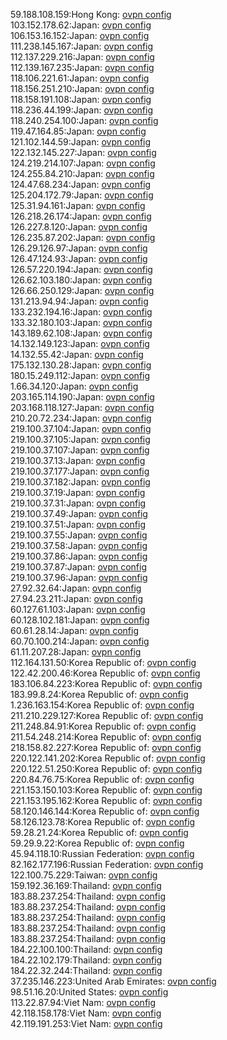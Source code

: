 59.188.108.159:Hong Kong: [ovpn config](vpn/59_188_108_159.ovpn)  
103.152.178.62:Japan: [ovpn config](vpn/103_152_178_62.ovpn)  
106.153.16.152:Japan: [ovpn config](vpn/106_153_16_152.ovpn)  
111.238.145.167:Japan: [ovpn config](vpn/111_238_145_167.ovpn)  
112.137.229.216:Japan: [ovpn config](vpn/112_137_229_216.ovpn)  
112.139.167.235:Japan: [ovpn config](vpn/112_139_167_235.ovpn)  
118.106.221.61:Japan: [ovpn config](vpn/118_106_221_61.ovpn)  
118.156.251.210:Japan: [ovpn config](vpn/118_156_251_210.ovpn)  
118.158.191.108:Japan: [ovpn config](vpn/118_158_191_108.ovpn)  
118.236.44.199:Japan: [ovpn config](vpn/118_236_44_199.ovpn)  
118.240.254.100:Japan: [ovpn config](vpn/118_240_254_100.ovpn)  
119.47.164.85:Japan: [ovpn config](vpn/119_47_164_85.ovpn)  
121.102.144.59:Japan: [ovpn config](vpn/121_102_144_59.ovpn)  
122.132.145.227:Japan: [ovpn config](vpn/122_132_145_227.ovpn)  
124.219.214.107:Japan: [ovpn config](vpn/124_219_214_107.ovpn)  
124.255.84.210:Japan: [ovpn config](vpn/124_255_84_210.ovpn)  
124.47.68.234:Japan: [ovpn config](vpn/124_47_68_234.ovpn)  
125.204.172.79:Japan: [ovpn config](vpn/125_204_172_79.ovpn)  
125.31.94.161:Japan: [ovpn config](vpn/125_31_94_161.ovpn)  
126.218.26.174:Japan: [ovpn config](vpn/126_218_26_174.ovpn)  
126.227.8.120:Japan: [ovpn config](vpn/126_227_8_120.ovpn)  
126.235.87.202:Japan: [ovpn config](vpn/126_235_87_202.ovpn)  
126.29.126.97:Japan: [ovpn config](vpn/126_29_126_97.ovpn)  
126.47.124.93:Japan: [ovpn config](vpn/126_47_124_93.ovpn)  
126.57.220.194:Japan: [ovpn config](vpn/126_57_220_194.ovpn)  
126.62.103.180:Japan: [ovpn config](vpn/126_62_103_180.ovpn)  
126.66.250.129:Japan: [ovpn config](vpn/126_66_250_129.ovpn)  
131.213.94.94:Japan: [ovpn config](vpn/131_213_94_94.ovpn)  
133.232.194.16:Japan: [ovpn config](vpn/133_232_194_16.ovpn)  
133.32.180.103:Japan: [ovpn config](vpn/133_32_180_103.ovpn)  
143.189.62.108:Japan: [ovpn config](vpn/143_189_62_108.ovpn)  
14.132.149.123:Japan: [ovpn config](vpn/14_132_149_123.ovpn)  
14.132.55.42:Japan: [ovpn config](vpn/14_132_55_42.ovpn)  
175.132.130.28:Japan: [ovpn config](vpn/175_132_130_28.ovpn)  
180.15.249.112:Japan: [ovpn config](vpn/180_15_249_112.ovpn)  
1.66.34.120:Japan: [ovpn config](vpn/1_66_34_120.ovpn)  
203.165.114.190:Japan: [ovpn config](vpn/203_165_114_190.ovpn)  
203.168.118.127:Japan: [ovpn config](vpn/203_168_118_127.ovpn)  
210.20.72.234:Japan: [ovpn config](vpn/210_20_72_234.ovpn)  
219.100.37.104:Japan: [ovpn config](vpn/219_100_37_104.ovpn)  
219.100.37.105:Japan: [ovpn config](vpn/219_100_37_105.ovpn)  
219.100.37.107:Japan: [ovpn config](vpn/219_100_37_107.ovpn)  
219.100.37.13:Japan: [ovpn config](vpn/219_100_37_13.ovpn)  
219.100.37.177:Japan: [ovpn config](vpn/219_100_37_177.ovpn)  
219.100.37.182:Japan: [ovpn config](vpn/219_100_37_182.ovpn)  
219.100.37.19:Japan: [ovpn config](vpn/219_100_37_19.ovpn)  
219.100.37.31:Japan: [ovpn config](vpn/219_100_37_31.ovpn)  
219.100.37.49:Japan: [ovpn config](vpn/219_100_37_49.ovpn)  
219.100.37.51:Japan: [ovpn config](vpn/219_100_37_51.ovpn)  
219.100.37.55:Japan: [ovpn config](vpn/219_100_37_55.ovpn)  
219.100.37.58:Japan: [ovpn config](vpn/219_100_37_58.ovpn)  
219.100.37.86:Japan: [ovpn config](vpn/219_100_37_86.ovpn)  
219.100.37.87:Japan: [ovpn config](vpn/219_100_37_87.ovpn)  
219.100.37.96:Japan: [ovpn config](vpn/219_100_37_96.ovpn)  
27.92.32.64:Japan: [ovpn config](vpn/27_92_32_64.ovpn)  
27.94.23.211:Japan: [ovpn config](vpn/27_94_23_211.ovpn)  
60.127.61.103:Japan: [ovpn config](vpn/60_127_61_103.ovpn)  
60.128.102.181:Japan: [ovpn config](vpn/60_128_102_181.ovpn)  
60.61.28.14:Japan: [ovpn config](vpn/60_61_28_14.ovpn)  
60.70.100.214:Japan: [ovpn config](vpn/60_70_100_214.ovpn)  
61.11.207.28:Japan: [ovpn config](vpn/61_11_207_28.ovpn)  
112.164.131.50:Korea Republic of: [ovpn config](vpn/112_164_131_50.ovpn)  
122.42.200.46:Korea Republic of: [ovpn config](vpn/122_42_200_46.ovpn)  
183.106.84.223:Korea Republic of: [ovpn config](vpn/183_106_84_223.ovpn)  
183.99.8.24:Korea Republic of: [ovpn config](vpn/183_99_8_24.ovpn)  
1.236.163.154:Korea Republic of: [ovpn config](vpn/1_236_163_154.ovpn)  
211.210.229.127:Korea Republic of: [ovpn config](vpn/211_210_229_127.ovpn)  
211.248.84.91:Korea Republic of: [ovpn config](vpn/211_248_84_91.ovpn)  
211.54.248.214:Korea Republic of: [ovpn config](vpn/211_54_248_214.ovpn)  
218.158.82.227:Korea Republic of: [ovpn config](vpn/218_158_82_227.ovpn)  
220.122.141.202:Korea Republic of: [ovpn config](vpn/220_122_141_202.ovpn)  
220.122.51.250:Korea Republic of: [ovpn config](vpn/220_122_51_250.ovpn)  
220.84.76.75:Korea Republic of: [ovpn config](vpn/220_84_76_75.ovpn)  
221.153.150.103:Korea Republic of: [ovpn config](vpn/221_153_150_103.ovpn)  
221.153.195.162:Korea Republic of: [ovpn config](vpn/221_153_195_162.ovpn)  
58.120.146.144:Korea Republic of: [ovpn config](vpn/58_120_146_144.ovpn)  
58.126.123.78:Korea Republic of: [ovpn config](vpn/58_126_123_78.ovpn)  
59.28.21.24:Korea Republic of: [ovpn config](vpn/59_28_21_24.ovpn)  
59.29.9.22:Korea Republic of: [ovpn config](vpn/59_29_9_22.ovpn)  
45.94.118.10:Russian Federation: [ovpn config](vpn/45_94_118_10.ovpn)  
82.162.177.196:Russian Federation: [ovpn config](vpn/82_162_177_196.ovpn)  
122.100.75.229:Taiwan: [ovpn config](vpn/122_100_75_229.ovpn)  
159.192.36.169:Thailand: [ovpn config](vpn/159_192_36_169.ovpn)  
183.88.237.254:Thailand: [ovpn config](vpn/183_88_237_254.ovpn)  
183.88.237.254:Thailand: [ovpn config](vpn/183_88_237_254.ovpn)  
183.88.237.254:Thailand: [ovpn config](vpn/183_88_237_254.ovpn)  
183.88.237.254:Thailand: [ovpn config](vpn/183_88_237_254.ovpn)  
183.88.237.254:Thailand: [ovpn config](vpn/183_88_237_254.ovpn)  
184.22.100.100:Thailand: [ovpn config](vpn/184_22_100_100.ovpn)  
184.22.102.179:Thailand: [ovpn config](vpn/184_22_102_179.ovpn)  
184.22.32.244:Thailand: [ovpn config](vpn/184_22_32_244.ovpn)  
37.235.146.223:United Arab Emirates: [ovpn config](vpn/37_235_146_223.ovpn)  
98.51.16.20:United States: [ovpn config](vpn/98_51_16_20.ovpn)  
113.22.87.94:Viet Nam: [ovpn config](vpn/113_22_87_94.ovpn)  
42.118.158.178:Viet Nam: [ovpn config](vpn/42_118_158_178.ovpn)  
42.119.191.253:Viet Nam: [ovpn config](vpn/42_119_191_253.ovpn)  
